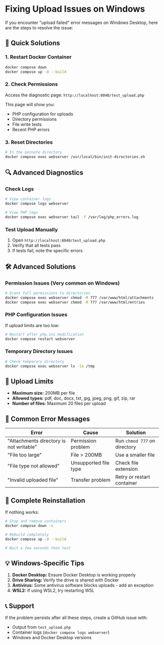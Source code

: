 # Fixing Upload Issues on Windows

If you encounter "upload failed" error messages on Windows Desktop, here are the steps to resolve the issue:

## 🔧 Quick Solutions

### 1. Restart Docker Container
```bash
docker compose down
docker compose up -d --build
```

### 2. Check Permissions
Access the diagnostic page: `http://localhost:8040/test_upload.php`

This page will show you:
- PHP configuration for uploads
- Directory permissions
- File write tests
- Recent PHP errors

### 3. Reset Directories
```bash
# In the poznote directory
docker compose exec webserver /usr/local/bin/init-directories.sh
```

## 🔍 Advanced Diagnostics

### Check Logs
```bash
# View container logs
docker compose logs webserver

# View PHP logs
docker compose exec webserver tail -f /var/log/php_errors.log
```

### Test Upload Manually
1. Open `http://localhost:8040/test_upload.php`
2. Verify that all tests pass
3. If tests fail, note the specific errors

## 🛠️ Advanced Solutions

### Permission Issues (Very common on Windows)
```bash
# Grant full permissions to directories
docker compose exec webserver chmod -R 777 /var/www/html/attachments
docker compose exec webserver chmod -R 777 /var/www/html/entries
```

### PHP Configuration Issues
If upload limits are too low:
```bash
# Restart after php.ini modification
docker compose restart webserver
```

### Temporary Directory Issues
```bash
# Check temporary directory
docker compose exec webserver ls -la /tmp
```

## 📁 Upload Limits

- **Maximum size:** 200MB per file
- **Allowed types:** pdf, doc, docx, txt, jpg, jpeg, png, gif, zip, rar
- **Number of files:** Maximum 20 files per upload

## 🚨 Common Error Messages

| Error | Cause | Solution |
|-------|-------|----------|
| "Attachments directory is not writable" | Permission problem | Run `chmod 777` on directory |
| "File too large" | File > 200MB | Use a smaller file |
| "File type not allowed" | Unsupported file type | Check file extension |
| "Invalid uploaded file" | Transfer problem | Retry or restart container |

## 🔄 Complete Reinstallation

If nothing works:
```bash
# Stop and remove containers
docker compose down -v

# Rebuild completely
docker compose up -d --build

# Wait a few seconds then test
```

## 💡 Windows-Specific Tips

1. **Docker Desktop:** Ensure Docker Desktop is working properly
2. **Drive Sharing:** Verify the drive is shared with Docker
3. **Antivirus:** Some antivirus software blocks uploads - add an exception
4. **WSL2:** If using WSL2, try restarting WSL

## 📞 Support

If the problem persists after all these steps, create a GitHub issue with:
- Output from `test_upload.php`
- Container logs (`docker compose logs webserver`)
- Windows and Docker Desktop versions

